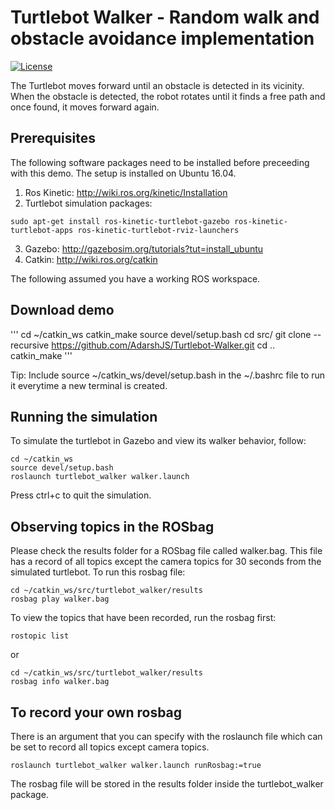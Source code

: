 # Turtlebot Walker - Random walk and obstacle avoidance implementation

[![License](https://img.shields.io/badge/License-BSD%203--Clause-blue.svg)](https://opensource.org/licenses/BSD-3-Clause)

The Turtlebot moves forward until an obstacle is detected in its vicinity. When the obstacle is detected, the robot rotates until it finds a free path and once found, it moves forward again.

## Prerequisites
The following software packages need to be installed before preceeding with this demo. The setup is installed on Ubuntu 16.04. 
1. Ros Kinetic: http://wiki.ros.org/kinetic/Installation
2. Turtlebot simulation packages:

```
sudo apt-get install ros-kinetic-turtlebot-gazebo ros-kinetic-turtlebot-apps ros-kinetic-turtlebot-rviz-launchers
```
3. Gazebo: http://gazebosim.org/tutorials?tut=install_ubuntu
4. Catkin: http://wiki.ros.org/catkin

The following assumed you have a working ROS workspace.
## Download demo

'''
cd ~/catkin_ws
catkin_make
source devel/setup.bash
cd src/
git clone --recursive https://github.com/AdarshJS/Turtlebot-Walker.git
cd ..
catkin_make
'''

Tip: Include source ~/catkin_ws/devel/setup.bash in the ~/.bashrc file to run it everytime a new terminal is created.

## Running the simulation
To simulate the turtlebot in Gazebo and view its walker behavior, follow:

```
cd ~/catkin_ws
source devel/setup.bash
roslaunch turtlebot_walker walker.launch
```
Press ctrl+c to quit the simulation.

## Observing topics in the ROSbag

Please check the results folder for a ROSbag file called walker.bag. This file has a record of all topics except the camera topics for 30 seconds from the simulated turtlebot. To run this rosbag file:

```
cd ~/catkin_ws/src/turtlebot_walker/results
rosbag play walker.bag
```

To view the topics that have been recorded, run the rosbag first:
```
rostopic list
```

or
```
cd ~/catkin_ws/src/turtlebot_walker/results
rosbag info walker.bag
```

## To record your own rosbag
There is an argument that you can specify with the roslaunch file which can be set to record all topics except camera topics.
```
roslaunch turtlebot_walker walker.launch runRosbag:=true
```
The rosbag file will be stored in the results folder inside the turtlebot_walker package.


